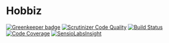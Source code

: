 # Hobbiz

[![Greenkeeper badge](https://badges.greenkeeper.io/Robgd/hobbiz-api.svg)](https://greenkeeper.io/)
[![Scrutinizer Code Quality](https://scrutinizer-ci.com/g/Robgd/Hobbiz/badges/quality-score.png?b=master)](https://scrutinizer-ci.com/g/Robgd/Hobbiz/?branch=master)
[![Build Status](https://travis-ci.org/Robgd/Hobbiz.svg?branch=master)](https://travis-ci.org/Robgd/Hobbiz)
[![Code Coverage](https://scrutinizer-ci.com/g/Robgd/Hobbiz/badges/coverage.png?b=master)](https://scrutinizer-ci.com/g/Robgd/Hobbiz/?branch=master)
[![SensioLabsInsight](https://insight.sensiolabs.com/projects/d73c8f18-1f87-4c1a-8708-8673312859dc/mini.png)](https://insight.sensiolabs.com/projects/d73c8f18-1f87-4c1a-8708-8673312859dc)